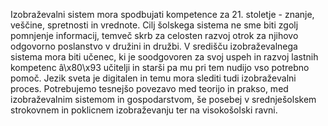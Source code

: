 Izobraževalni sistem mora spodbujati kompetence za 21. stoletje - znanje, veščine, spretnosti in vrednote. Cilj šolskega sistema ne sme biti zgolj pomnjenje informacij, temveč skrb za celosten razvoj otrok za njihovo odgovorno poslanstvo v družini in družbi. V središču izobraževalnega sistema mora biti učenec, ki je soodgovoren za svoj uspeh in razvoj lastnih kompetenc â\x80\x93 učitelji in starši pa mu pri tem nudijo vso potrebno pomoč. Jezik sveta je digitalen in temu mora slediti tudi izobraževalni proces. Potrebujemo tesnejšo povezavo med teorijo in prakso, med izobraževalnim sistemom in gospodarstvom, še posebej v srednješolskem strokovnem in poklicnem izobraževanju ter na visokošolski ravni.
